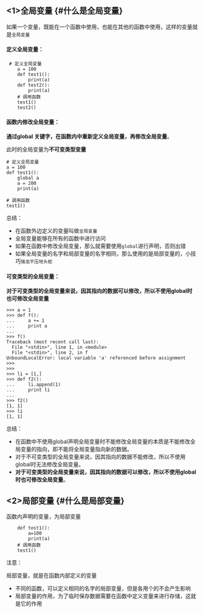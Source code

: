 ## &lt;1&gt;全局变量 {#什么是全局变量}

如果一个变量，既能在一个函数中使用，也能在其他的函数中使用，这样的变量就是`全局变量`

#### 定义全局变量：

```
 # 定义全局变量
    a = 100
    def test1():
        print(a)
    def test2():
        print(a)
    # 调用函数
    test1()
    test2()
```

#### 函数内修改全局变量：

**通过global 关键字，在函数内中重新定义全局变量，再修改全局变量**。

此时的全局变量为**不可变类型变量**

```
# 定义全局变量
a = 100
def test1():
    global a
    a = 200
    print(a)

# 调用函数
test1()
```

总结：

* 在函数外边定义的变量叫做`全局变量`
* 全局变量能够在所有的函数中进行访问
* 如果在函数中修改全局变量，那么就需要使用`global`进行声明，否则出错
* 如果全局变量的名字和局部变量的名字相同，那么使用的是局部变量的，小技巧`强龙不压地头蛇`

#### 可变类型的全局变量：

**对于可变类型的全局变量来说，因其指向的数据可以修改，所以不使用global时也可修改全局变量**

```
>>> a = 1
>>> def f():
...     a += 1
...     print a
...
>>> f()
Traceback (most recent call last):
  File "<stdin>", line 1, in <module>
  File "<stdin>", line 2, in f
UnboundLocalError: local variable 'a' referenced before assignment
>>>
>>>
>>> li = [1,]
>>> def f2():
...     li.append(1)
...     print li
...
>>> f2()
[1, 1]
>>> li
[1, 1]
```

总结：

* 在函数中不使用global声明全局变量时不能修改全局变量的本质是不能修改全局变量的指向，即不能将全局变量指向新的数据。
* 对于不可变类型的全局变量来说，因其指向的数据不能修改，所以不使用global时无法修改全局变量。
* **对于可变类型的全局变量来说，因其指向的数据可以修改，所以不使用global时也可修改全局变量**。

## &lt;2&gt;局部变量 {#什么是局部变量}

函数内声明的变量，为局部变量

```
    def test1():
        a=100
        print(a)
    # 调用函数
    test1()
```

注意：

局部变量，就是在函数内部定义的变量

* 不同的函数，可以定义相同的名字的局部变量，但是各用个的不会产生影响
* 局部变量的作用，为了临时保存数据需要在函数中定义变量来进行存储，这就是它的作用



